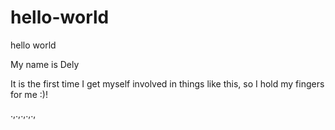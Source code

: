 # hello-world
hello world

My name is Dely

It is the first time I get myself involved in things like this, so
I hold my fingers for me :)!

.,.,.,.,.,
